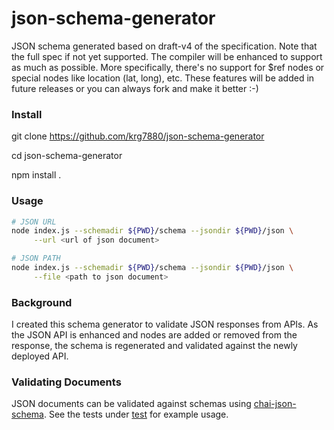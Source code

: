 json-schema-generator
=====================

JSON schema generated based on draft-v4 of the specification. Note that the full spec if not yet supported. The compiler will be enhanced to support as much as possible. More specifically, there's no support for $ref nodes or special nodes like location (lat, long), etc. These features will be added in future releases or you can always fork and make it better :-)


### Install
git clone https://github.com/krg7880/json-schema-generator

cd json-schema-generator

npm install .

### Usage 
```bash
# JSON URL
node index.js --schemadir ${PWD}/schema --jsondir ${PWD}/json \
	 --url <url of json document>

# JSON PATH
node index.js --schemadir ${PWD}/schema --jsondir ${PWD}/json \
	 --file <path to json document>
```

### Background
I created this schema generator to validate JSON responses from APIs. As the JSON API is enhanced and nodes are added or removed from the response, the schema is regenerated and validated against the newly deployed API.

### Validating Documents
JSON documents can be validated against schemas using [chai-json-schema](http://chaijs.com/plugins/chai-json-schema). See the tests under [test](https://github.com/krg7880/json-schema-generator/tree/master/test) for example usage.